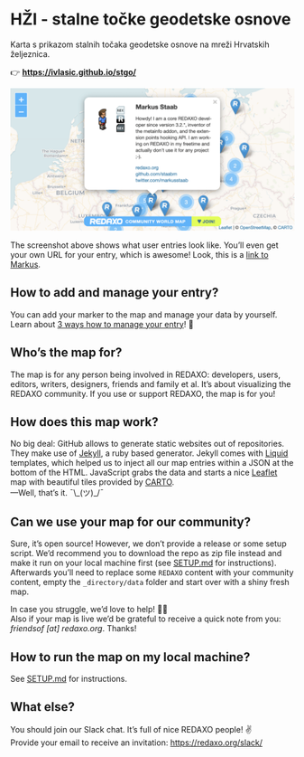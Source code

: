 # HŽI - stalne točke geodetske osnove

Karta s prikazom stalnih točaka geodetske osnove na mreži Hrvatskih željeznica.

👉 __https://ivlasic.github.io/stgo/__

![Screenshot](https://raw.githubusercontent.com/FriendsOfREDAXO/community/assets/community_03.png)

The screenshot above shows what user entries look like. You’ll even get your own URL for your entry, which is awesome! Look, this is a [link to Markus](https://friendsofredaxo.github.io/community/#staabm).

## How to add and manage your entry?

You can add your marker to the map and manage your data by yourself. Learn about [3 ways how to manage your entry](https://github.com/FriendsOfREDAXO/community/tree/master/_directory)! 🚀

## Who’s the map for?

The map is for any person being involved in REDAXO: developers, users, editors, writers, designers, friends and family et al. It’s about visualizing the REDAXO community. If you use or support REDAXO, the map is for you!

## How does this map work?

No big deal: GitHub allows to generate static websites out of repositories. They make use of [Jekyll](https://jekyllrb.com), a ruby based generator. Jekyll comes with [Liquid](https://shopify.github.io/liquid/) templates, which helped us to inject all our map entries within a JSON at the bottom of the HTML. JavaScript grabs the data and starts a nice [Leaflet](http://leafletjs.com) map with beautiful tiles provided by [CARTO](https://carto.com/location-data-services/basemaps/).  
—Well, that’s it. ¯\\\_(ツ)_/¯

## Can we use your map for our community?

Sure, it’s open source! However, we don’t provide a release or some setup script. We’d recommend you to download the repo as zip file instead and make it run on your local machine first (see [SETUP.md](https://github.com/FriendsOfREDAXO/community/blob/master/SETUP.md) for instructions). Afterwards you’ll need to replace some `REDAXO` content with your community content, empty the `_directory/data` folder and start over with a shiny fresh map.

In case you struggle, we’d love to help! 🙋‍♂️  
Also if your map is live we’d be grateful to receive a quick note from you: _friendsof [at] redaxo.org_. Thanks!

## How to run the map on my local machine?

See [SETUP.md](https://github.com/FriendsOfREDAXO/community/blob/master/SETUP.md) for instructions.

## What else?

You should join our Slack chat. It’s full of nice REDAXO people! ✌️  
Provide your email to receive an invitation: https://redaxo.org/slack/

